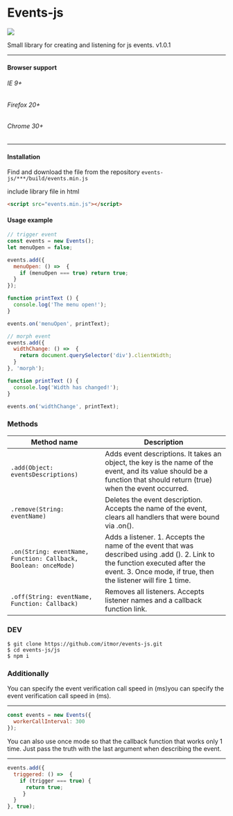 # Events-js 
![](https://i.ibb.co/tJNCxDZ/losgo3.png)

Small library for creating and listening for js events. v1.0.1
 ******
#### Browser support
###### IE 9+
###### Firefox 20+
###### Chrome 30+
 ******
#### Installation
Find and download the file from the repository
``
events-js/***/build/events.min.js
``

include library file in html
```html
<script src="events.min.js"></script>
```

#### Usage example
```javascript
// trigger event
const events = new Events();
let menuOpen = false;

events.add({
  menuOpen: () =>  {
    if (menuOpen === true) return true;
  }
});

function printText () {
  console.log('The menu open!');
}

events.on('menuOpen', printText);

// morph event
events.add({
  widthСhange: () =>  {
    return document.querySelector('div').clientWidth;
  }
}, 'morph');

function printText () {
  console.log('Width has changed!');
}

events.on('widthСhange', printText);
```

### Methods
| Method name | Description                    |
| ------------- | ------------------------------ |
| `.add(Object: eventsDescriptions)`      |  Adds event descriptions. It takes an object, the key is the name of the event, and its value should be a function that should return (true) when the event occurred. |
| `.remove(String: eventName)`   | Deletes the event description. Accepts the name of the event, clears all handlers that were bound via .on(). |
| `.on(String: eventName, Function: Callback, Boolean: onceMode)`     |Adds a listener. 1. Accepts the name of the event that was described using .add ().  2. Link to the function executed after the event.  3. Once mode, if true, then the listener will fire 1 time.|
| `.off(String: eventName, Function: Callback)`   | Removes all listeners. Accepts listener names and a callback function link. |
### DEV
```
$ git clone https://github.com/itmor/events-js.git
$ cd events-js/js
$ npm i
```

### Additionally
You can specify the event verification call speed in (ms)you can specify the event verification call speed in (ms).
 ******
```javascript
const events = new Events({
  workerCallInterval: 300
});
``` 
You can also use once mode so that the callback function that works only 1 time. 
Just pass the truth with the last argument when describing the event.
 ******
```javascript
events.add({
  triggered: () =>  {
    if (trigger === true) {
      return true;
     }
  }
}, true);
``` 
